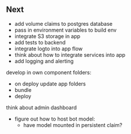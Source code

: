 ## Next
- add volume claims to postgres database
- pass in environment variables to build env
- integrate S3 storage in app
- add tests to backend
- integrate logto into app flow
- think about how to integrate services into app
- add logging and alerting

develop in own component folders:
- on deploy update app folders
- bundle
- deploy

think about admin dashboard

- figure out how to host bot model:
    - have model mounted in persistent claim?